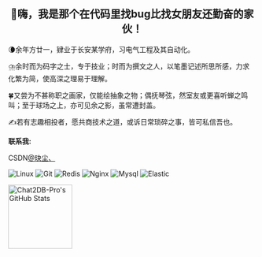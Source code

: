 <h2 align="center">👋嗨，我是那个在代码里找bug比找女朋友还勤奋的家伙！</h2>

🌘余年方廿一，肄业于长安某学府，习电气工程及其自动化。

⛈️余时而为码字之士，专于技业；时而为撰文之人，以笔墨记述所思所感，力求化繁为简，使高深之理易于理解。

🍀又尝为不甚称职之画家，仅能绘抽象之物；偶抚琴弦，然室友或更喜听蝉之鸣叫；至于球场之上，亦可见余之影，虽常遭封盖。

✍若有志趣相投者，愿共商技术之道，或诉日常琐碎之事，皆可私信吾也。

**联系我:**

CSDN[@玦尘、](https://blog.csdn.net/weixin_74199893?spm=1010.2135.3001.5343)


![Linux](https://img.shields.io/badge/-Linux-FCC624?style=flat-square&logo=linux&logoColor=black)
![Git](https://img.shields.io/badge/-Git-f05032?style=flat-square&logo=Git&logoColor=white)
![Redis](https://img.shields.io/badge/Redis-DC382D?style=flat-square&logo=redis&logoColor=white)
![Nginx](https://img.shields.io/badge/-Nginx-269539?style=flat-square&logo=Nginx)
![Mysql](https://img.shields.io/badge/MySQL-blue?style=flat-square&logo=mysql&logoColor=black)
![Elastic](https://img.shields.io/badge/Elasticsearch-FEC514?style=flat-square&logo=Elastic&logoColor=white)

<img height="130px" src="https://github-readme-stats.vercel.app/api?username=miahemu&hide_title=true&show_icons=true&hide=issues&include_all_commits=true&count_private=true&theme=graywhite&hide_border=true&bg_color=45,ff7979,ffd479,fffc79,73fa79" alt="Chat2DB-Pro's GitHub Stats"> 
